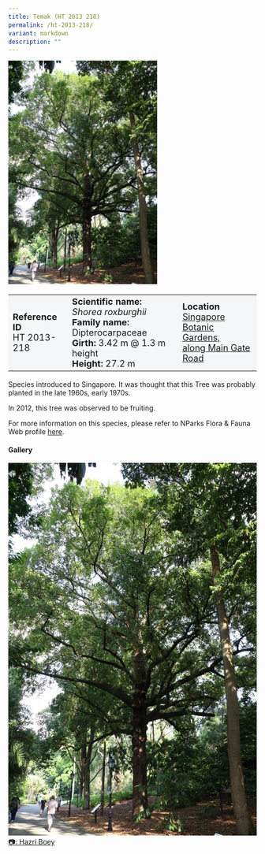 ```yaml
---
title: Temak (HT 2013 218)
permalink: /ht-2013-218/
variant: markdown
description: ""
---
```

<div class="isomer-image-wrapper">
<img style="width: 60%" src="/images/Heritage_trees_photos/shorox_ht2013-218_habit.jpg"> 
</div><table style="minWidth: 100px; font-size: 18px; background: #F4F6F7">
<tbody><tr>
<td rowspan="1" colspan="1">
<strong>Reference ID</strong>
<br>HT 2013-218
</td>
<td rowspan="1" colspan="1">
<strong>Scientific name:</strong> <em>Shorea roxburghii</em> 
<br><strong>Family name:</strong> Dipterocarpaceae
<br><strong>Girth:</strong> 3.42 m @ 1.3 m height
<br><strong>Height: </strong>27.2 m
</td>
<td rowspan="1" colspan="1">
<strong>Location</strong><a href="https://www.onemap.gov.sg/?lat=1.307120000003247&amp;lng=103.81759999999879">
<br>Singapore Botanic Gardens, 
<br>along Main Gate Road</a>
</td>
</tr>
</tbody></table>
<p>Species introduced to Singapore. It was thought that this Tree was probably planted in the late 1960s, early 1970s.  
  
</p><p>In 2012, this tree was observed to be fruiting.</p>
	
<p>For more information on this species, please refer to NParks Flora &amp; Fauna Web profile <a href="https://www.nparks.gov.sg/florafaunaweb/flora/3/1/3127">here</a>.</p>

<h4>Gallery</h4>
<div class="isomer-card-grid">
<a href="/images/Heritage_trees_photos/shorox_ht2013-218_habit.jpg" class="isomer-card">
<div class="isomer-card-image">
<div class="isomer-image-wrapper"><img src="/images/Heritage_trees_photos/shorox_ht2013-218_habit.jpg"></div></div>
<div class="isomer-card-body"><div class="isomer-card-description">📷: Hazri Boey</div></div></a><br></div>